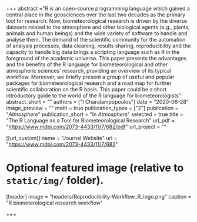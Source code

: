 +++
abstract ="R is an open-source programming language which gained a central place in the geosciences over the last two decades as the primary tool for research. Now, biometeorological research is driven by the diverse datasets related to the atmosphere and other biological agents (e.g., plants, animals and human beings) and the wide variety of software to handle and analyse them. The demand of the scientific community for the automation of analysis processes, data cleaning, results sharing, reproducibility and the capacity to handle big data brings a scripting language such as R in the foreground of the academic universe. This paper presents the advantages and the benefits of the R language for biometeorological and other atmospheric sciences’ research, providing an overview of its typical workflow. Moreover, we briefly present a group of useful and popular packages for biometeorological research and a road map for further scientific collaboration on the R basis. This paper could be a short introductory guide to the world of the R language for biometeorologists"
abstract_short = ""
authors = ["I Charalampopoulos"]
date = "2020-06-28"
image_preview = ""
math = true
publication_types = ["2"]
publication = "*Atmosphere*"
publication_short = "In *Atmosphere*"
selected = true
title = "The R Language as a Tool for Biometeorological Research"
url_pdf = "https://www.mdpi.com/2073-4433/11/7/682/pdf"
url_project = ""

[[url_custom]]
name = "Journal Website"
url = "https://www.mdpi.com/2073-4433/11/7/682"

# Optional featured image (relative to `static/img/` folder).
[header]
image = "headers/Reproducibility-Workflow_R_logo.png"
caption = "R biometerological research workflow"

+++